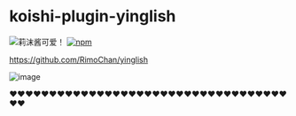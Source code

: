 # koishi-plugin-yinglish

![莉沫酱可爱！](https://unv-shield.librian.net/api/unv_shield?repo=koishijs/yinglish&scale=4) [![npm](https://img.shields.io/npm/v/koishi-plugin-yinglish?style=flat-square)](https://www.npmjs.com/package/koishi-plugin-yinglish)


https://github.com/RimoChan/yinglish

![image](https://github.com/koishijs/yinglish/assets/37006258/3915054d-98b6-4709-8a30-178a4bf7c15f)

❤❤❤❤❤❤❤❤❤❤❤❤❤❤❤❤❤❤❤❤❤❤❤❤❤❤❤❤❤❤❤❤❤❤❤❤❤
